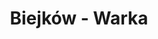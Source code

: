 ---
title: Biejków - Warka
category: "Trasy jednodniowe"
rafting_time: 5 - 6
route_length: 21
price: 130
---